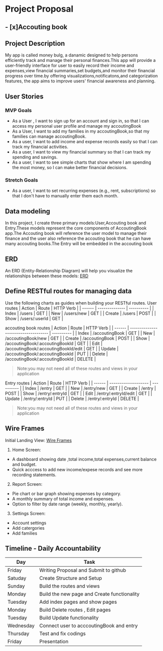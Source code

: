 # Project Proposal 
## - [x]Accouting book 
## Project Description 
My app is called money bulg, a danamic designed to help persons efficiently track and manage their personal finances.This app will provide a user-friendly interface for user to easily record their income and expenses,view financial summaries,set budgets,and monitor their financial progress over time.by offering visualizations,notificatons,and categorization features, the app aims to improve users' financial awareness and planning.

  

## User Stories
### MVP Goals
*   As a User , I want to sign up for an account and sign in, so that I can access my personal user profile and manage my accoutingBook
*   As a User, I want to add my families in my accoutingBook,so that my families can manage accoutingBook.
*   As a user, I want to add income and expense records easily so that I can track my financial activities.
*  As a user, I want to view my financial summary so that I can track my spending and savings.
*  As a user, I want to see simple charts that show where I am spending the most money, so I can make better financial decisions.
  
### Stretch Goals
* As a user, I want to set recurring expenses (e.g., rent, subscriptions) so that I don't have to manually enter them each month.
  
## Data modeling 
In this project, I create three primary models:User,Accouting book and Entry.These models represent the core components of AccoutingBook app.The Accouting book will reference the user model to manage their finance and the user also reference the accouting book that he can have many accouting books.The Entry will be embedded in the accouting book


## ERD
An ERD (Entity-Relationship Diagram) will help you visualize the relationships between these models:
[ERD](https://lucid.app/lucidchart/b440368b-2cb3-4c59-8285-994850d32c79/edit?viewport_loc=74%2C-19%2C1685%2C748%2C0_0&invitationId=inv_33563eba-3aa7-4d2a-a79c-9a764700ee14)

## Define RESTful routes for managing data
Use the following charts as guides when building your RESTful routes.
User routes
| Action | Route          | HTTP  Verb |
| ------ | -------------- | ---------- |
| Index  | /users         | GET        |
| New    | /users/new     | GET        |
| Create | /users         | POST       |
| Show   | /users/:userId | GET        |



accouting book routes
| Action | Route                                | HTTP  Verb |
| ------ | ------------------------------------ | ---------- |
| Index  | /accoutingBook                       | GET        |
| New    | /accoutingBook/new                   | GET        |
| Create | /accoutingBook                       | POST       |
| Show   | /accoutingBook/:accoutingBookId      | GET        |
| Edit   | /accoutingBook/:accoutingBookId/edit | GET        |
| Update | /accoutingBook/:accoutingBookId      | PUT        |
| Delete | /accoutingBook/:accoutingBookId      | DELETE     |
>Note:you may not need all of these routes and views in your application

Entry routes
| Action | Route                | HTTP  Verb |
| ------ | -------------------- | ---------- |
| Index  | /entry               | GET        |
| New    | /entry/new           | GET        |
| Create | /entry               | POST       |
| Show   | /entry/:entryId      | GET        |
| Edit   | /entry/:entryId/edit | GET        |
| Update | /entry/:entryId      | PUT        |
| Delete | /entry/:entryId      | DELETE     |

>Note:you may not need all of these routes and views in your application

## Wire Frames
Initial Landing View: 
[Wire Frames](https://lucid.app/lucidchart/fa227e8d-762f-45f8-8fc9-01f574f9e785/edit?beaconFlowId=4C3622244B97950B&invitationId=inv_a1910e5a-d775-4fab-b40e-644e250e5233&page=0_0#)

1. Home Screen: 
  * A dashboard showing date ,total income,total expenses,current balance and budget.
  * Quick acccess to add new income/expese records and see more recording statements.
   
2. Report Screen:
  * Pie chart or bar graph showing expenses by category.
  * A monthly summary of total income and expenses.  
  * Option to filter by date range (weekly, monthly, yearly).
  
3. Settings Screen:
 * Account settings  
 * Add catergories 
 * Add families

## Timeline - Daily Accountability
| Day       | Task                                        |
| --------- | ------------------------------------------- |
| Friday    | Writing Proposal and Submit to github       |
| Satuday   | Create Structure and Setup                  |
| Sunday    | Build the routes and views                  |
| Monday    | Build the new page and Create functionality |
| Tuesday   | Add index pages and show pages              |
| Monday    | Build Delete routes , Edit pages            |
| Tuesday   | Build Update functionality                  |
| Wednesday | Connect user to acccoutingBook and entry    |
| Thursday  | Test and fix codings                        |
| Friday    | Presentation                                |


  

  
